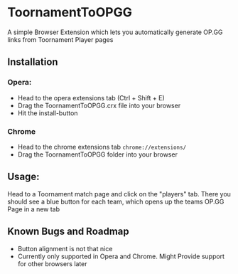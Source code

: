 # ToornamentToOPGG
A simple Browser Extension which lets you automatically generate OP.GG links from Toornament Player pages

## Installation
### Opera: 
- Head to the opera extensions tab (Ctrl + Shift + E)
- Drag the ToornamentToOPGG.crx file into your browser
- Hit the install-button

### Chrome
- Head to the chrome extensions tab ```chrome://extensions/```
- Drag the ToornamentToOPGG folder into your browser

## Usage:

Head to a Toornament match page and click on the "players" tab. There you should see a blue button for each team, which opens up the teams OP.GG Page in a new tab

## Known Bugs and Roadmap

- Button alignment is not that nice
- Currently only supported in Opera and Chrome. Might Provide support for other browsers later
